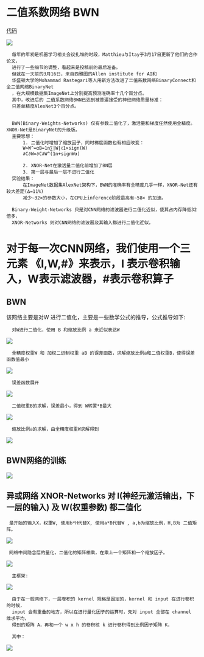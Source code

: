 # 二值系数网络 BWN

[代码](https://github.com/Ewenwan/XNOR-Net)

![](https://img-blog.csdn.net/20160715112109483)


      每年的年初是机器学习相关会议扎堆的时段，Matthieu与Itay于3月17日更新了他们的合作论文，
      进行了一些细节的调整，看起来是投稿前的最后准备。
      但就在一天前的3月16日，来自西雅图的Allen institute for AI和
      华盛顿大学的Mohammad Rastegari等人用新方法改进了二值系数网络BinaryConnect和全二值网络BinaryNet
      ，在大规模数据集ImageNet上分别提高预测准确率十几个百分点。
      其中，改进后的 二值系数网络BWN已达到被普遍接受的神经网络质量标准：
      只差单精度AlexNet3个百分点。


      BWN(Binary-Weights-Networks) 仅有参数二值化了，激活量和梯度任然使用全精度。XNOR-Net是BinaryNet的升级版。 
      主要思想： 
          1. 二值化时增加了缩放因子，同时梯度函数也有相应改变：
          W≈W^=αB=1n∑|W|ℓ1×sign(W)
          ∂C∂W=∂C∂W^(1n+signWα)

          2. XNOR-Net在激活量二值化前增加了BN层 
          3. 第一层与最后一层不进行二值化 
      实验结果： 
          在ImageNet数据集AlexNet架构下，BWN的准确率有全精度几乎一样，XNOR-Net还有较大差距(Δ=11%) 
          减少∼32×的参数大小，在CPU上inference阶段最高有∼58× 的加速。
          
      Binary-Weight-Networks 只是对CNN网络的滤波器进行二值化近似，使其占内存降低32倍多，
      XNOR-Networks 则对CNN网络的滤波器及其输入都进行二值化近似，
      
# 对于每一次CNN网络，我们使用一个三元素 《I,W,#》来表示，I 表示卷积输入，W表示滤波器，#表示卷积算子

## BWN

该网络主要是对W 进行二值化，主要是一些数学公式的推导，公式推导如下:
      
      对W进行二值化，使用 B 和缩放比例 a 来近似表达W
![](https://img-blog.csdn.net/20160715113533581)
      
      全精度权重W 和 加权二进制权重 aB 的误差函数，求解缩放比例a和二值权重B，使得误差函数值最小
![](https://img-blog.csdn.net/20160715113542440)

      误差函数展开
![](https://img-blog.csdn.net/20160715113549674)
      
      二值权重B的求解，误差最小，得到 W转置*B最大
![](https://img-blog.csdn.net/20160715113600645)

      缩放比例a的求解，由全精度权重W求解得到
![](https://img-blog.csdn.net/20160715113609159)

## BWN网络的训练


![](https://img-blog.csdn.net/20160715113831914)


## 异或网络 XNOR-Networks  对 I(神经元激活输出，下一层的输入) 及 W(权重参数) 都二值化

     最开始的输入X，权重W, 使用b*H代替X, 使用a*B代替W , a,b为缩放比例，H,B为 二值矩阵。
![](https://img-blog.csdn.net/20160715114052958)
      
     网络中间隐含层的量化，二值化的矩阵相乘，在乘上一个矩阵和一个缩放因子。
![](https://img-blog.csdn.net/20160715114402250)

      主框架:
![](https://img-blog.csdn.net/20160715114256287)

      由于在一般网络下，一层卷积的 kernel 规格是固定的，kernel 和 input 在进行卷积的时候，
      input 会有重叠的地方，所以在进行量化因子的运算时，先对 input 全部在 channel 维求平均，
      得到的矩阵 A，再和一个 w x h 的卷积核 k 进行卷积得到比例因子矩阵 K，
      
      其中：
      
![](https://yqfile.alicdn.com/a4ff8005584616e0c98954c14b9aaf31a8366ada.png)





